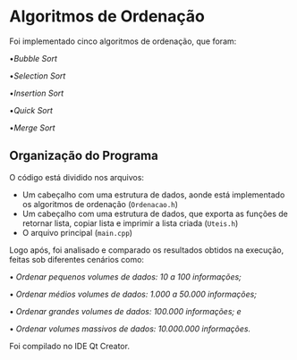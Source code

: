 # Algoritmos de Ordenação

Foi implementado cinco algoritmos de ordenação, que foram: 

•_Bubble Sort_ 

•_Selection Sort_ 

•_Insertion Sort_  

•_Quick Sort_  

•_Merge Sort_ 

## Organização do Programa

O código está dividido nos arquivos:

- Um cabeçalho com uma estrutura de dados, aonde está implementado os algoritmos de ordenação (`Ordenacao.h`)
- Um cabeçalho com uma estrutura de dados, que exporta as funções de retornar lista, copiar lista e imprimir a lista criada (`Uteis.h`)
- O arquivo principal (`main.cpp`)

Logo após, foi analisado e comparado os resultados obtidos na execução, feitas sob diferentes cenários como:

• _Ordenar pequenos volumes de dados: 10 a 100 informações;_

• _Ordenar médios volumes de dados: 1.000 a 50.000 informações;_

• _Ordenar grandes volumes de dados: 100.000 informações; e_

• _Ordenar volumes massivos de dados: 10.000.000 informações._

Foi compilado no IDE Qt Creator.
